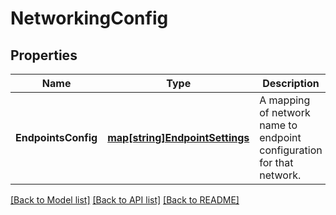 # NetworkingConfig

## Properties
Name | Type | Description | Notes
------------ | ------------- | ------------- | -------------
**EndpointsConfig** | [**map[string]EndpointSettings**](EndpointSettings.md) | A mapping of network name to endpoint configuration for that network.  | [optional] [default to null]

[[Back to Model list]](../README.md#documentation-for-models) [[Back to API list]](../README.md#documentation-for-api-endpoints) [[Back to README]](../README.md)


